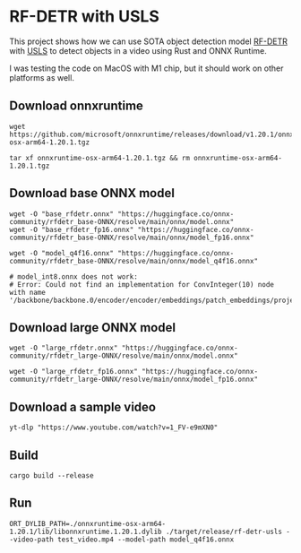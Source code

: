 # RF-DETR with USLS

This project shows how we can use SOTA object detection model [RF-DETR][2] with [USLS][1] to detect objects in a video using Rust and ONNX Runtime.

I was testing the code on MacOS with M1 chip, but it should work on other platforms as well.

## Download onnxruntime

```shell
wget https://github.com/microsoft/onnxruntime/releases/download/v1.20.1/onnxruntime-osx-arm64-1.20.1.tgz

tar xf onnxruntime-osx-arm64-1.20.1.tgz && rm onnxruntime-osx-arm64-1.20.1.tgz
```

## Download base ONNX model

```shell
wget -O "base_rfdetr.onnx" "https://huggingface.co/onnx-community/rfdetr_base-ONNX/resolve/main/onnx/model.onnx"
wget -O "base_rfdetr_fp16.onnx" "https://huggingface.co/onnx-community/rfdetr_base-ONNX/resolve/main/onnx/model_fp16.onnx"

wget -O "model_q4f16.onnx" "https://huggingface.co/onnx-community/rfdetr_base-ONNX/resolve/main/onnx/model_q4f16.onnx"

# model_int8.onnx does not work:
# Error: Could not find an implementation for ConvInteger(10) node with name '/backbone/backbone.0/encoder/encoder/embeddings/patch_embeddings/projection/Conv_quant'
```

## Download large ONNX model

```shell
wget -O "large_rfdetr.onnx" "https://huggingface.co/onnx-community/rfdetr_large-ONNX/resolve/main/onnx/model.onnx"

wget -O "large_rfdetr_fp16.onnx" "https://huggingface.co/onnx-community/rfdetr_large-ONNX/resolve/main/onnx/model_fp16.onnx"
```

## Download a sample video

```shell
yt-dlp "https://www.youtube.com/watch?v=1_FV-e9mXN0"
```

## Build

```shell
cargo build --release
```

## Run 

```shell
ORT_DYLIB_PATH=./onnxruntime-osx-arm64-1.20.1/lib/libonnxruntime.1.20.1.dylib ./target/release/rf-detr-usls --video-path test_video.mp4 --model-path model_q4f16.onnx
```

[1]: https://github.com/jamjamjon/usls/issues
[2]: https://github.com/roboflow/rf-detr

